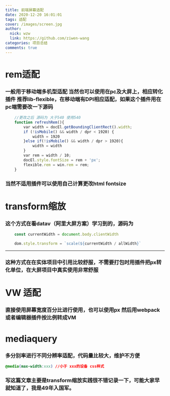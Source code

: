 ```yaml
---
title: 前端屏幕适配
date: 2020-12-20 16:01:01
tags: 适配
cover: /images/screen.jpg
author: 
  nick: wzw
  link: https://github.com/ziwen-wang
categories: 项目总结
comments: true
---
```

# rem适配
### 一般用于移动端多机型适配 当然也可以使用在pc及大屏上，相应转化插件 推荐lib-flexible，在移动端有DPI相应适配，如果这个插件用在pc端需要改一下源码
``` javascript
    //更改之后 源码为 大于540 使用540
    function refreshRem(){
        var width = docEl.getBoundingClientRect().width;
        if (!isMobile() && width / dpr < 1920) {
            width = 1920
        }else if(!isMobile() && width / dpr > 1920){
            width = width
        }
        var rem = width / 10;
        docEl.style.fontSize = rem + 'px';
        flexible.rem = win.rem = rem;
    }
```
### 当然不适用插件可以使用自己计算更改html fontsize
# transform缩放
### 这个方式在看datav（阿里大屏方案）学习到的，源码为
``` javascript
    const currentWidth = document.body.clientWidth

    dom.style.transform = `scale(${currentWidth / allWidth}`
```
----------------------------
### 这种方式在在实体项目中引用比较舒服，不需要打包时用插件把px转化单位，在大屏项目中真实使用非常舒服

# VW 适配
### 直接使用屏幕宽度百分比进行使用，也可以使用px 然后用webpack或者编辑器插件按比例转成VM

# mediaquery
### 多分别率进行不同分辨率适配，代码量比较大，维护不方便
``` css
@media(max-width:xxx) //小于 xxx的设备 css样式
```
### 写这篇文章主要是transform缩放实践很不错记录一下，可能大家早就知道了，我是49年入国军。
